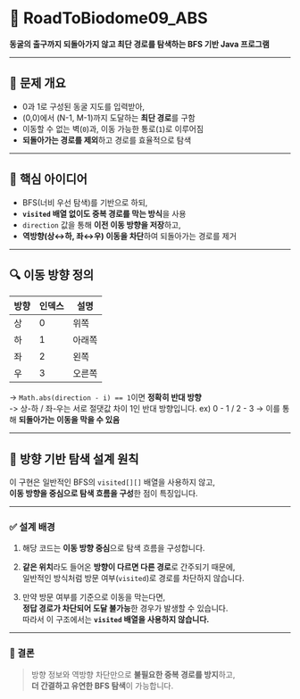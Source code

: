 # 🌌 RoadToBiodome09_ABS

**동굴의 출구까지 되돌아가지 않고 최단 경로를 탐색하는 BFS 기반 Java 프로그램**

---

## 📘 문제 개요

- 0과 1로 구성된 동굴 지도를 입력받아,
- (0,0)에서 (N-1, M-1)까지 도달하는 **최단 경로**를 구함
- 이동할 수 없는 벽(`0`)과, 이동 가능한 통로(`1`)로 이루어짐
- **되돌아가는 경로를 제외**하고 경로를 효율적으로 탐색

---

## 🧠 핵심 아이디어

- BFS(너비 우선 탐색)를 기반으로 하되,
- **`visited` 배열 없이도 중복 경로를 막는 방식**을 사용
- `direction` 값을 통해 **이전 이동 방향을 저장**하고,
- **역방향(상↔하, 좌↔우) 이동을 차단**하여 되돌아가는 경로를 제거

---

## 🔍 이동 방향 정의

| 방향 | 인덱스 | 설명    |
|------|--------|---------|
| 상   | 0      | 위쪽    |
| 하   | 1      | 아래쪽  |
| 좌   | 2      | 왼쪽    |
| 우   | 3      | 오른쪽  |

→ `Math.abs(direction - i) == 1`이면 **정확히 반대 방향**  
-> 상-하 / 좌-우는 서로 절댓값 차이 1인 반대 방향입니다. ex) 0 - 1 / 2 - 3
→ 이를 통해 **되돌아가는 이동을 막을 수 있음**

---

## 🔎 방향 기반 탐색 설계 원칙

이 구현은 일반적인 BFS의 `visited[][]` 배열을 사용하지 않고,  
**이동 방향을 중심으로 탐색 흐름을 구성**한 점이 특징입니다.

---

### ✅ 설계 배경

1. 해당 코드는 **이동 방향 중심**으로 탐색 흐름을 구성합니다.

2. **같은 위치**라도 들어온 **방향이 다르면 다른 경로**로 간주되기 때문에,  
   일반적인 방식처럼 방문 여부(`visited`)로 경로를 차단하지 않습니다.

3. 만약 방문 여부를 기준으로 이동을 막는다면,  
   **정답 경로가 차단되어 도달 불가능**한 경우가 발생할 수 있습니다.  
   따라서 이 구조에서는 **`visited` 배열을 사용하지 않습니다.**

---

### 🎯 결론

> 방향 정보와 역방향 차단만으로 **불필요한 중복 경로를 방지**하고,  
> **더 간결하고 유연한 BFS 탐색**이 가능합니다.

